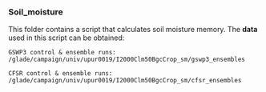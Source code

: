 ### Soil_moisture
This folder contains a script that calculates soil moisture memory. The **data** used in this script can be obtained: 
```
GSWP3 control & ensemble runs: /glade/campaign/univ/upur0019/I2000Clm50BgcCrop_sm/gswp3_ensembles
```

```
CFSR control & ensemble runs: /glade/campaign/univ/upur0019/I2000Clm50BgcCrop_sm/cfsr_ensembles
```

